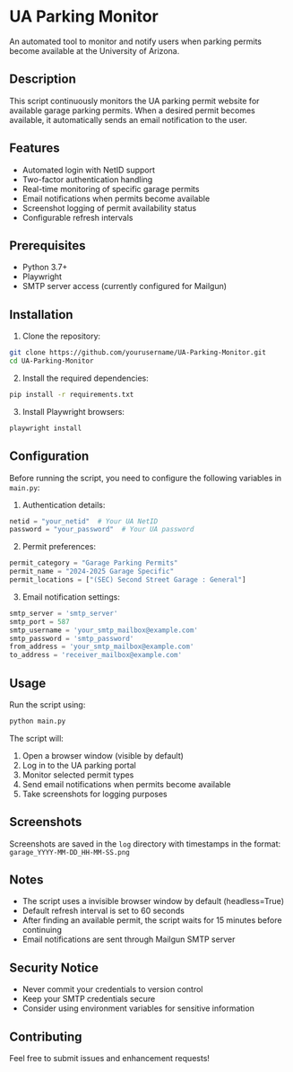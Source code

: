# UA Parking Monitor

An automated tool to monitor and notify users when parking permits become available at the University of Arizona.

## Description

This script continuously monitors the UA parking permit website for available garage parking permits. When a desired permit becomes available, it automatically sends an email notification to the user.

## Features

- Automated login with NetID support
- Two-factor authentication handling
- Real-time monitoring of specific garage permits
- Email notifications when permits become available
- Screenshot logging of permit availability status
- Configurable refresh intervals

## Prerequisites

- Python 3.7+
- Playwright
- SMTP server access (currently configured for Mailgun)

## Installation

1. Clone the repository:
```bash
git clone https://github.com/yourusername/UA-Parking-Monitor.git
cd UA-Parking-Monitor
```

2. Install the required dependencies:
```bash
pip install -r requirements.txt
```

3. Install Playwright browsers:
```bash
playwright install
```

## Configuration

Before running the script, you need to configure the following variables in `main.py`:

1. Authentication details:
```python
netid = "your_netid"  # Your UA NetID
password = "your_password"  # Your UA password
```

2. Permit preferences:
```python
permit_category = "Garage Parking Permits"
permit_name = "2024-2025 Garage Specific"
permit_locations = ["(SEC) Second Street Garage : General"]
```

3. Email notification settings:
```python
smtp_server = 'smtp_server'
smtp_port = 587
smtp_username = 'your_smtp_mailbox@example.com'
smtp_password = 'smtp_password'
from_address = 'your_smtp_mailbox@example.com'
to_address = 'receiver_mailbox@example.com'
```

## Usage

Run the script using:
```bash
python main.py
```

The script will:
1. Open a browser window (visible by default)
2. Log in to the UA parking portal
3. Monitor selected permit types
4. Send email notifications when permits become available
5. Take screenshots for logging purposes

## Screenshots

Screenshots are saved in the `log` directory with timestamps in the format: `garage_YYYY-MM-DD_HH-MM-SS.png`

## Notes

- The script uses a invisible browser window by default (headless=True)
- Default refresh interval is set to 60 seconds
- After finding an available permit, the script waits for 15 minutes before continuing
- Email notifications are sent through Mailgun SMTP server

## Security Notice

- Never commit your credentials to version control
- Keep your SMTP credentials secure
- Consider using environment variables for sensitive information

## Contributing

Feel free to submit issues and enhancement requests!